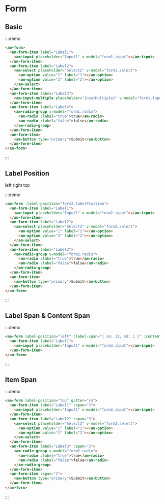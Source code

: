 # Form

## Basic

:::demo
```html
<am-form>
  <am-form-item label="Label1">
    <am-input placeholder="Input1" v-model="form1.input"></am-input>
  </am-form-item>
  <am-form-item label="Label2">
    <am-select placeholder="Select2" v-model="form1.select">
      <am-option value="1" label="1"></am-option>
      <am-option value="2" label="2"></am-option>
    </am-select>
  </am-form-item>
  <am-form-item label="Label3">
    <am-input-multiple placeholder="InputMultiple1" v-model="form1.inputMultiple"></am-input-multiple>
  </am-form-item>
  <am-form-item label="Label4">
    <am-radio-group v-model="form1.radio">
      <am-radio :label="true">true</am-radio>
      <am-radio :label="false">false</am-radio>
    </am-radio-group>
  </am-form-item>
  <am-form-item>
    <am-button type="primary">Submit</am-button>
  </am-form-item>
</am-form>
```
:::

## Label Position

<am-radio-group v-model="form2.labelPosition" style="margin-bottom: 1em">
  <am-radio label="left">left</am-radio>
  <am-radio label="right">right</am-radio>
  <am-radio label="top">top</am-radio>
</am-radio-group>

:::demo
```html
<am-form :label-position="form2.labelPosition">
  <am-form-item label="Label1">
    <am-input placeholder="Input1" v-model="form2.input"></am-input>
  </am-form-item>
  <am-form-item label="Label2">
    <am-select placeholder="Select2" v-model="form2.select">
      <am-option value="1" label="1"></am-option>
      <am-option value="2" label="2"></am-option>
    </am-select>
  </am-form-item>
  <am-form-item label="Label3">
    <am-radio-group v-model="form2.radio">
      <am-radio :label="true">true</am-radio>
      <am-radio :label="false">false</am-radio>
    </am-radio-group>
  </am-form-item>
  <am-form-item>
    <am-button type="primary">Submit</am-button>
  </am-form-item>
</am-form>
```
:::

## Label Span & Content Span

:::demo
```html
<am-form label-position="left" :label-span="{ sm: 12, md: 1 }" :content-span="{ sm: 12, md: 11 }">
  <am-form-item label="Label1">
    <am-input placeholder="Input1" v-model="form3.input"></am-input>
  </am-form-item>
</am-form>
```
:::

## Item Span

:::demo
```html
<am-form label-position="top" gutter="sm">
  <am-form-item label="Label1" :span="3">
    <am-input placeholder="Input1" v-model="form2.input"></am-input>
  </am-form-item>
  <am-form-item label="Label2" :span="3">
    <am-select placeholder="Select2" v-model="form2.select">
      <am-option value="1" label="1"></am-option>
      <am-option value="2" label="2"></am-option>
    </am-select>
  </am-form-item>
  <am-form-item label="Label3" :span="3">
    <am-radio-group v-model="form2.radio">
      <am-radio :label="true">true</am-radio>
      <am-radio :label="false">false</am-radio>
    </am-radio-group>
  </am-form-item>
  <am-form-item :span="3">
    <am-button type="primary">Submit</am-button>
  </am-form-item>
</am-form>
```
:::

<script>
import PageMixin from '@/mixins/page'

export default {
  mixins: [
    PageMixin,
  ],
  data () {
    return {
      form1: {
        input: '',
        select: '',
        inputMultiple: [],
        radio: true,
      },
      form2: {
        labelPosition: 'left',
        input: '',
        select: '',
        radio: true,
      },
      form3: {
        input: '',
      },
    }
  },
}
</script>
